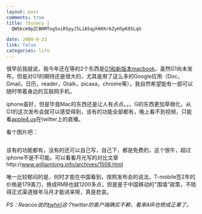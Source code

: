 ```yaml
--- 
layout: post
comments: true
title: !binary |
  QW5kcm9pZCBHMTog5oiR5pyJ5LiA5qyh6KKr6ZyH5pK85LqG

date: 2008-9-23
link: false
categories: life
---
```

很早前我就说，我今年还在等的2个东西是<a href="http://iceskysl.1sters.com/?action=show&amp;id=395">G1和新版本macbook</a>，虽然G1尚未发布，但是对G1的期待还是很大的，尤其是用了这么多的Google应用（Doc，Gmail，日历，reader，Gtalk，picasa，chrome等），我自然希望能有一部可以随时带着身边的互联网手机。

iphone虽好，但是毕竟Mac的东西还是让人有点点。。。G的东西更加草根化，从G1的这次发布会就可以感受得到，该有的功能全部都有，晚上看不到视频，只能看<a href="http://apple4.us">apple4.us</a>在twitter上的直播。

看个图片吧：

<img src="http://apple4.us/images/2008/img_3660-thumb-500x333.jpg" alt="" />

该有的功能都有，没有的还可以自己写，自己下，都是免费的，这个很牛，超过iphone不是不可能。可以看看月光写的对比文章http://www.williamlong.info/archives/1508.html

唯一比较郁闷的是，何时才能在中国看到，按照发布会的说法，T-mobile签2年的价格是179美刀，换成RMB也就1200多点，但是鉴于中国移动的"围墙“政策，不晓得正式渠道猴年马月才能进来呀，真是悲哀。

<em>PS：Reacoo说的<a href="http://www.twhirl.org/">twhirl</a>这个twitter的客户端确实不赖，看来AIR也修成正果了。</em>
